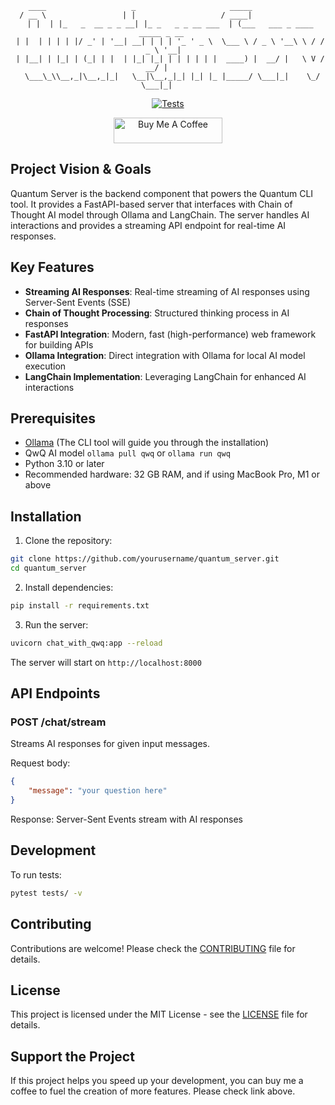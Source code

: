 <div align="center">

```
    ____                   _                     _____                              
  / __ \                 | |                   / ____|                            
 | |  | |_   _  __ _ _ __| |_ _   _ _ __ ___  | (___   ___ _ ____   _____ _ __   
 | |  | | | | |/ _' | '__| __| | | | '_ ' _ \  \___ \ / _ \ '__\ \ / / _ \ '__|  
 | |__| | |_| | (_| | |  | |_| |_| | | | | | |  ____) |  __/ |   \ V /  __/ |     
  \___\_\\__,_|\__,_|_|   \__|\__,_|_| |_| |_ |_____/ \___|_|    \_/ \___|_|     
```                                                                                                     

[![Tests](https://github.com/andreivisan/quantum_server/actions/workflows/test.yml/badge.svg)](https://github.com/andreivisan/quantum_server/actions/workflows/test.yml)                                                                                                     

<a href="https://www.buymeacoffee.com/programminglife" target="_blank"><img src="https://cdn.buymeacoffee.com/buttons/default-orange.png" alt="Buy Me A Coffee" height="41" width="174"></a>

</div>

## Project Vision & Goals

Quantum Server is the backend component that powers the Quantum CLI tool. It provides a FastAPI-based server that interfaces with Chain of Thought AI model through Ollama and LangChain. The server handles AI interactions and provides a streaming API endpoint for real-time AI responses.

## Key Features

- **Streaming AI Responses**: Real-time streaming of AI responses using Server-Sent Events (SSE)
- **Chain of Thought Processing**: Structured thinking process in AI responses
- **FastAPI Integration**: Modern, fast (high-performance) web framework for building APIs
- **Ollama Integration**: Direct integration with Ollama for local AI model execution
- **LangChain Implementation**: Leveraging LangChain for enhanced AI interactions

## Prerequisites

- [Ollama](https://ollama.ai) (The CLI tool will guide you through the installation)
- QwQ AI model ```ollama pull qwq``` or ```ollama run qwq```
- Python 3.10 or later
- Recommended hardware: 32 GB RAM, and if using MacBook Pro, M1 or above

## Installation

1. Clone the repository:
```bash
git clone https://github.com/yourusername/quantum_server.git
cd quantum_server
```

2. Install dependencies:
```bash
pip install -r requirements.txt
```

3. Run the server:
```bash
uvicorn chat_with_qwq:app --reload
```

The server will start on `http://localhost:8000`

## API Endpoints

### POST /chat/stream

Streams AI responses for given input messages.

Request body:
```json
{
    "message": "your question here"
}
```

Response: Server-Sent Events stream with AI responses

## Development

To run tests:
```bash
pytest tests/ -v
```

## Contributing

Contributions are welcome! Please check the [CONTRIBUTING](CONTRIBUTING.md) file for details.

## License

This project is licensed under the MIT License - see the [LICENSE](LICENSE) file for details.

## Support the Project

If this project helps you speed up your development, you can buy me a coffee to fuel the creation of more features. Please check link above.
